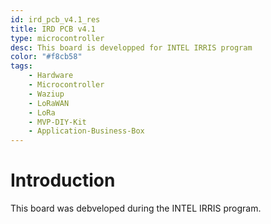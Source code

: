 ```yaml
---
id: ird_pcb_v4.1_res
title: IRD PCB v4.1
type: microcontroller
desc: This board is developped for INTEL IRRIS program
color: "#f8cb58"
tags:
    - Hardware
    - Microcontroller
    - Waziup
    - LoRaWAN
    - LoRa
    - MVP-DIY-Kit
    - Application-Business-Box
---
```


# Introduction

This board was debveloped during the INTEL IRRIS program.